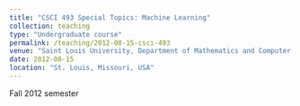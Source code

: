 ```yaml
---
title: "CSCI 493 Special Topics: Machine Learning"
collection: teaching
type: "Undergraduate course"
permalink: /teaching/2012-08-15-csci-493
venue: "Saint Louis University, Department of Mathematics and Computer Science"
date: 2012-08-15
location: "St. Louis, Missouri, USA"
---
```


Fall 2012 semester
